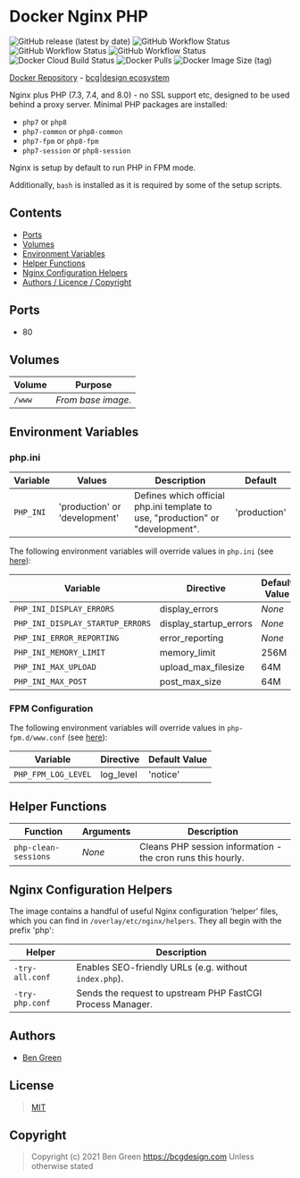 # Docker Nginx PHP

![GitHub release (latest by date)](https://img.shields.io/github/v/release/bencgreen/docker-nginx-php) ![GitHub Workflow Status](https://img.shields.io/github/workflow/status/bencgreen/docker-nginx-php/dev-7_3?label=github+7.3) ![GitHub Workflow Status](https://img.shields.io/github/workflow/status/bencgreen/docker-nginx-php/dev-7_4?label=github+7.4) ![GitHub Workflow Status](https://img.shields.io/github/workflow/status/bencgreen/docker-nginx-php/dev-8_0?label=github+8.0) ![Docker Cloud Build Status](https://img.shields.io/docker/cloud/build/bcgdesign/nginx-php?label=docker) ![Docker Pulls](https://img.shields.io/docker/pulls/bcgdesign/nginx-php?label=pulls) ![Docker Image Size (tag)](https://img.shields.io/docker/image-size/bcgdesign/nginx-php/latest?label=size)

[Docker Repository](https://hub.docker.com/r/bcgdesign/nginx-php) - [bcg|design ecosystem](https://github.com/bencgreen/docker)

Nginx plus PHP (7.3, 7.4, and 8.0) - no SSL support etc, designed to be used behind a proxy server.  Minimal PHP packages are installed:

* `php7` or `php8`
* `php7-common` or `php8-common`
* `php7-fpm` or `php8-fpm`
* `php7-session` or `php8-session`

Nginx is setup by default to run PHP in FPM mode.

Additionally, `bash` is installed as it is required by some of the setup scripts.

## Contents

* [Ports](#ports)
* [Volumes](#volumes)
* [Environment Variables](#environment-variables)
* [Helper Functions](#helper-functions)
* [Nginx Configuration Helpers](#nginx-configuration-helpers)
* [Authors / Licence / Copyright](#authors)

## Ports

* 80

## Volumes

| Volume   | Purpose            |
| -------- | ------------------ |
| `/www`   | *From base image.* |

## Environment Variables

### php.ini

| Variable  | Values                        | Description                                                                    | Default      |
| --------- | ----------------------------- | ------------------------------------------------------------------------------ | ------------ |
| `PHP_INI` | 'production' or 'development' | Defines which official php.ini template to use, "production" or "development". | 'production' |

The following environment variables will override values in `php.ini` (see [here](https://www.php.net/manual/en/ini.list.php)):

| Variable                         | Directive              | Default Value |
| -------------------------------- | ---------------------- | ------------- |
| `PHP_INI_DISPLAY_ERRORS`         | display_errors         | *None*        |
| `PHP_INI_DISPLAY_STARTUP_ERRORS` | display_startup_errors | *None*        |
| `PHP_INI_ERROR_REPORTING`        | error_reporting        | *None*        |
| `PHP_INI_MEMORY_LIMIT`           | memory_limit           | 256M          |
| `PHP_INI_MAX_UPLOAD`             | upload_max_filesize    | 64M           |
| `PHP_INI_MAX_POST`               | post_max_size          | 64M           |

### FPM Configuration

The following environment variables will override values in `php-fpm.d/www.conf` (see [here](https://www.php.net/manual/en/install.fpm.configuration.php)):

| Variable            | Directive | Default Value |
| ------------------- | --------- | ------------- |
| `PHP_FPM_LOG_LEVEL` | log_level | 'notice'      |

## Helper Functions

| Function             | Arguments | Description                                                 |
| -------------------- | --------- | ----------------------------------------------------------- |
| `php-clean-sessions` | *None*    | Cleans PHP session information - the cron runs this hourly. |

## Nginx Configuration Helpers

The image contains a handful of useful Nginx configuration 'helper' files, which you can find in `/overlay/etc/nginx/helpers`.  They all begin with the prefix 'php':

| Helper          | Description                                                |
| --------------- | ---------------------------------------------------------- |
| `-try-all.conf` | Enables SEO-friendly URLs (e.g. without `index.php`).      |
| `-try-php.conf` | Sends the request to upstream PHP FastCGI Process Manager. |

## Authors

* [Ben Green](https://github.com/bencgreen)

## License

> [MIT](https://mit.bcgdesign.com/2020)

## Copyright

> Copyright (c) 2021 Ben Green <https://bcgdesign.com>
> Unless otherwise stated
